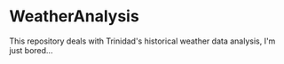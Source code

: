 # WeatherAnalysis
This repository deals with Trinidad's historical weather data analysis, I'm just bored...
